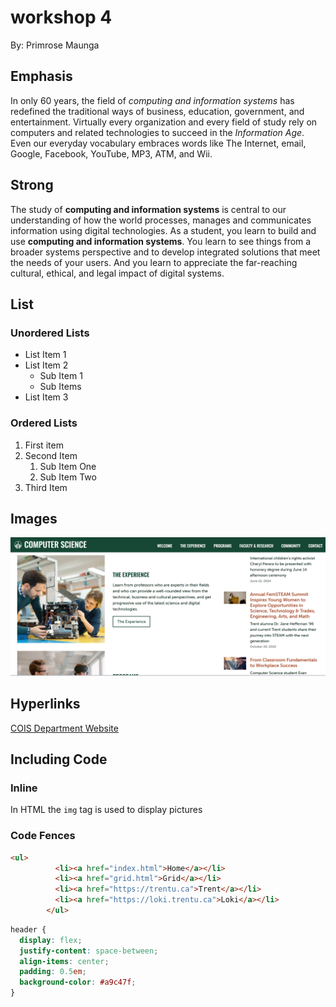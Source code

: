 # workshop 4

By: Primrose Maunga

## Emphasis

In only 60 years, the field of *computing and information systems* has redefined the traditional ways of business, education, government, and entertainment.  Virtually every organization and every field of study rely on computers and related technologies to succeed in the _Information Age_.  Even our everyday vocabulary embraces words like The Internet, email, Google, Facebook, YouTube, MP3, ATM, and Wii.

## Strong

The study of **computing and information systems** is central to our understanding of how the world processes, manages and communicates information using digital technologies.  As a student, you learn to build and use __computing and information systems__.  You learn to see things from a broader systems perspective and to develop integrated solutions that meet the needs of your users.  And you learn to appreciate the far-reaching cultural, ethical, and legal impact of digital systems.

## List

### Unordered Lists

- List Item 1
- List Item 2
    - Sub Item 1
    - Sub Items
- List Item 3

### Ordered Lists

1. First item
2. Second Item 
    1. Sub Item One
    2. Sub Item Two
3. Third Item

## Images

![Part of the main page of the COIS department website](./MainPage.png)

## Hyperlinks 

[COIS Department Website](https://www.trentu.ca/cois/)

## Including Code

### Inline
In HTML the `img` tag is used to display pictures 

### Code Fences
```html 
<ul>
          <li><a href="index.html">Home</a></li>
          <li><a href="grid.html">Grid</a></li>
          <li><a href="https://trentu.ca">Trent</a></li>
          <li><a href="https://loki.trentu.ca">Loki</a></li>
        </ul>
```
```css
header {
  display: flex;
  justify-content: space-between;
  align-items: center;
  padding: 0.5em;
  background-color: #a9c47f;
}
```